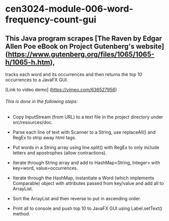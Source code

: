 # cen3024-module-006-word-frequency-count-gui

## This Java program scrapes [The Raven by Edgar Allen Poe eBook on Project Gutenberg's website] (https://www.gutenberg.org/files/1065/1065-h/1065-h.htm), 
tracks each word and its occurrences and then returns the top 10 occurrences to a JavaFX GUI. 

[Link to video demo] (https://vimeo.com/636527956)

###### This is done in the following steps:

- Copy InputStream (from URL) to a text file in the project directory under src/resources/doc.

- Parse each line of text with Scanner to a String, use replaceAll() and RegEx to strip away html tags.

- Put words in a String array using line.split() with RegEx to only include letters and apostrophes (allow contractions).

- Iterate through String array and add to HashMap<String, Integer> with key=word, value=occurrences.

- Iterate through the HashMap, instantiate a Word (which implements Comparable<Word>) object with attributes passed from key/value
  and add all to ArrayList<Word>.

- Sort the ArrayList<Word> and then reverse to put in ascending order.

- Print all to console and push top 10 to JavaFX GUI using Label.setText() method. 
